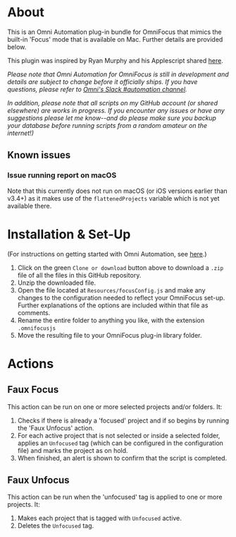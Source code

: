 



# About

This is an Omni Automation plug-in bundle for OmniFocus that mimics the built-in 'Focus' mode that is available on Mac. Further details are provided below.

This plugin was inspired by Ryan Murphy and his Applescript shared [here](https://discourse.omnigroup.com/t/enabling-focus-on-ios-through-scripting-and-tags-and-seeking-suggestions-for-faster-execution/47302).

_Please note that Omni Automation for OmniFocus is still in development and details are subject to change before it officially ships. If you have questions, please refer to [Omni's Slack #automation channel](https://www.omnigroup.com/slack/)._

_In addition, please note that all scripts on my GitHub account (or shared elsewhere) are works in progress. If you encounter any issues or have any suggestions please let me know--and do please make sure you backup your database before running scripts from a random amateur on the internet!)_

## Known issues 

### Issue running report on macOS

Note that this currently does not run on macOS (or iOS versions earlier than v3.4+) as it makes use of the `flattenedProjects` variable which is not yet available there.

# Installation & Set-Up

(For instructions on getting started with Omni Automation, see [here](https://kaitlinsalzke.com/how-to/how-to-add-a-omnijs-plug-in-to-omnifocus-and-assign-a-keyboard-shortcut/).)

1. Click on the green `Clone or download` button above to download a `.zip` file of all the files in this GitHub repository.
2. Unzip the downloaded file.
3. Open the file located at `Resources/focusConfig.js` and make any changes to the configuration needed to reflect your OmniFocus set-up. Further explanations of the options are included within that file as comments.
4. Rename the entire folder to anything you like, with the extension `.omnifocusjs`
5. Move the resulting file to your OmniFocus plug-in library folder.

# Actions

## Faux Focus

This action can be run on one or more selected projects and/or folders. It:
1. Checks if there is already a 'focused' project and if so begins by running the 'Faux Unfocus' action.
2. For each active project that is not selected or inside a selected folder, applies an `Unfocused` tag (which can be configured in the configuration file) and marks the project as on hold.
3. When finished, an alert is shown to confirm that the script is completed.

## Faux Unfocus

This action can be run when the 'unfocused' tag is applied to one or more projects. It:
1. Makes each project that is tagged with `Unfocused` active.
2. Deletes the `Unfocused` tag.